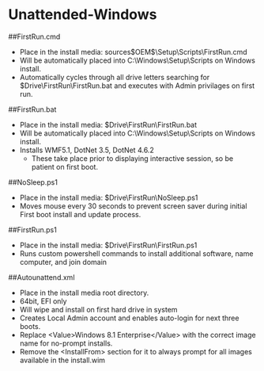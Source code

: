 # Unattended-Windows

##FirstRun.cmd
 - Place in the install media: sources\$OEM$\$$\Setup\Scripts\FirstRun.cmd
 - Will be automatically placed into C:\Windows\Setup\Scripts on Windows install.
 - Automatically cycles through all drive letters searching for $Drive\FirstRun\FirstRun.bat and executes with Admin privilages on first run.
 
##FirstRun.bat
 - Place in the install media: $Drive\FirstRun\FirstRun.bat
 - Will be automatically placed into C:\Windows\Setup\Scripts on Windows install.
 - Installs WMF5.1, DotNet 3.5, DotNet 4.6.2
    - These take place prior to displaying interactive session, so be patient on first boot.
  
##NoSleep.ps1
 - Place in the install media: $Drive\FirstRun\NoSleep.ps1
 - Moves mouse every 30 seconds to prevent screen saver during initial First boot install and update process.

##FirstRun.ps1
 - Place in the install media: $Drive\FirstRun\FirstRun.ps1
 - Runs custom powershell commands to install additional software, name computer, and join domain

##Autounattend.xml
 - Place in the install media root directory.
 - 64bit, EFI only
 - Will wipe and install on first hard drive in system
 - Creates Local Admin account and enables auto-login for next three boots.
 - Replace \<Value>Windows 8.1 Enterprise\</Value> with the correct image name for no-prompt installs.
 - Remove the \<InstallFrom> section for it to always prompt for all images available in the install.wim
